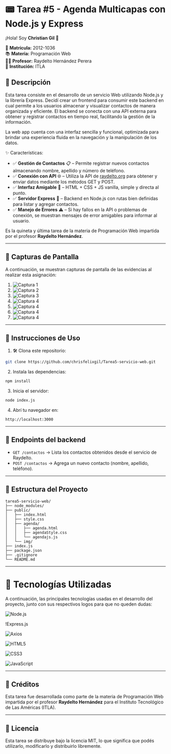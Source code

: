 # 📟 Tarea #5 - Agenda Multicapas con Node.js y Express

¡Hola! Soy **Christian Gil** 👋

📌 **Matrícula:** 2012-1036  
📚 **Materia:** Programación Web  
👨‍🏫 **Profesor:** Raydelto Hernández Perera  
🏫 **Institución:** ITLA  

## 📲 Descripción

Esta tarea consiste en el desarrollo de un servicio Web utilizando Node.js y la librería Express. Decidí crear un frontend para consumir este backend en cual permite a los usuarios almacenar y visualizar contactos de manera organizada y eficiente. El backend se conecta con una API externa para obtener y registrar contactos en tiempo real, facilitando la gestión de la información.

La web app cuenta con una interfaz sencilla y funcional, optimizada para brindar una experiencia fluida en la navegación y la manipulación de los datos.

✨ Características:

- ✅ **Gestión de Contactos** 📋 – Permite registrar nuevos contactos almacenando nombre, apellido y número de teléfono.
- ✅ **Conexión con API** 🌐 – Utiliza la API de [raydelto.org](http://www.raydelto.org/agenda.php) para obtener y enviar datos mediante los métodos GET y POST.
- ✅ **Interfaz Amigable** 🎨 – HTML + CSS + JS vanilla, simple y directa al punto.
- ✅ **Servidor Express** 🚀 – Backend en Node.js con rutas bien definidas para listar y agregar contactos.
- ✅ **Manejo de Errores** ⚠️ – Si hay fallos en la API o problemas de conexión, se muestran mensajes de error amigables para informar al usuario.

Es la quineta y última tarea de la materia de Programación Web impartida por el profesor **Raydelto Hernández**.

---

## 📸 Capturas de Pantalla

A continuación, se muestran capturas de pantalla de las evidencias al realizar esta asignación:

1. ![Captura 1](/public/img/img1.png)
2. ![Captura 2](/public/img/img2.png)
3. ![Captura 3](/public/img/img3.png)
4. ![Captura 4](/public/img/img4-1.png)
5. ![Captura 4](/public/img/img5.png)
6. ![Captura 4](/public/img/img6.png)
7. ![Captura 4](/public/img/img7.png)

---

## 🚀 Instrucciones de Uso

1. 🛠️ Clona este repositorio:

```bash
git clone https://github.com/chrisfelixgil/Tarea5-servicio-web.git
```

2. Instala las dependencias:

```bash
npm install
```

3. Inicia el servidor:

```bash
node index.js
```

4. Abrí tu navegador en:

```
http://localhost:3000
```

---

## 📡 Endpoints del backend

- `GET /contactos` → Lista los contactos obtenidos desde el servicio de Raydelto.
- `POST /contactos` → Agrega un nuevo contacto (nombre, apellido, teléfono).

---

## 🧱 Estructura del Proyecto

```
tarea5-servicio-web/
├── node_modules/
├── public/
│   ├── index.html
│   ├── style.css
│   ├── agenda/
│   │   ├── agenda.html
│   │   ├── agendaStyle.css
│   │   └── agendajs.js
│   └── img/
├── index.js
├── package.json
├── .gitignore
└── README.md
```

---

# 🚀 Tecnologías Utilizadas

A continuación, las principales tecnologías usadas en el desarrollo del proyecto, junto con sus respectivos logos para que no queden dudas:


![Node.js](https://commons.wikimedia.org/wiki/File:Node.js_logo.svg)

!Express.js

![Axios](https://commons.wikimedia.org/wiki/File:Axios_logo_%282020%29.svg)

![HTML5](https://img.shields.io/badge/HTML5-E34F26?style=for-the-badge&logo=html5&logoColor=white)

![CSS3](https://img.shields.io/badge/CSS3-1572B6?style=for-the-badge&logo=css3&logoColor=white)

![JavaScript](https://img.shields.io/badge/JavaScript-F7DF1E?style=for-the-badge&logo=javascript&logoColor=black)

---

## 🙏 Créditos

Esta tarea fue desarrollada como parte de la materia de Programación Web impartida por el profesor **Raydelto Hernández** para el Instituto Tecnológico de Las Américas (ITLA).

---

## 📄 Licencia

Esta tarea se distribuye bajo la licencia MIT, lo que significa que podés utilizarlo, modificarlo y distribuirlo libremente.





